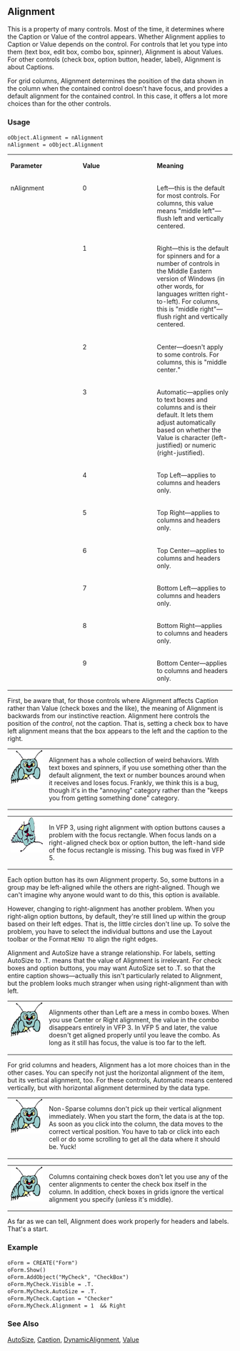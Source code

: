 ## Alignment

This is a property of many controls. Most of the time, it determines where the Caption or Value of the control appears. Whether Alignment applies to Caption or Value depends on the control. For controls that let you type into them (text box, edit box, combo box, spinner), Alignment is about Values. For other controls (check box, option button, header, label), Alignment is about Captions. 

For grid columns, Alignment determines the position of the data shown in the column when the contained control doesn't have focus, and provides a default alignment for the contained control. In this case, it offers a lot more choices than for the other controls.

### Usage

```foxpro
oObject.Alignment = nAlignment
nAlignment = oObject.Alignment
```
<table>
<tr>
  <td width="32%" valign="top">
  <p><b>Parameter</b></p>
  </td>
  <td width="23%" valign="top">
  <p><b>Value</b></p>
  </td>
  <td width="45%" valign="top">
  <p><b>Meaning</b></p>
  </td>
 </tr>
<tr>
  <td width="32%" rowspan="10" valign="top">
  <p>nAlignment</p>
  </td>
  <td width="23%" valign="top">
  <p>0</p>
  </td>
  <td width="45%" valign="top">
  <p>Left&mdash;this is the default for most controls. For columns, this value means &quot;middle left&quot;&mdash;flush left and vertically centered.</p>
  </td>
 </tr>
<tr>
  <td width="33%" valign="top">
  <p>1</p>
  </td>
  <td width="67%" valign="top">
  <p>Right&mdash;this is the default for spinners and for a number of controls in the Middle Eastern version of Windows (in other words, for languages written right-to-left). For columns, this is &quot;middle right&quot;&mdash;flush right and vertically centered.</p>
  </td>
 </tr>
<tr>
  <td width="33%" valign="top">
  <p>2</p>
  </td>
  <td width="67%" valign="top">
  <p>Center&mdash;doesn't apply to some controls. For columns, this is &quot;middle center.&quot;</p>
  </td>
 </tr>
<tr>
  <td width="33%" valign="top">
  <p>3</p>
  </td>
  <td width="67%" valign="top">
  <p>Automatic&mdash;applies only to text boxes and columns and is their default. It lets them adjust automatically based on whether the Value is character (left-justified) or numeric (right-justified). </p>
  </td>
 </tr>
<tr>
  <td width="33%" valign="top">
  <p>4</p>
  </td>
  <td width="67%" valign="top">
  <p>Top Left&mdash;applies to columns and headers only.</p>
  </td>
 </tr>
<tr>
  <td width="33%" valign="top">
  <p>5</p>
  </td>
  <td width="67%" valign="top">
  <p>Top Right&mdash;applies to columns and headers only.</p>
  </td>
 </tr>
<tr>
  <td width="33%" valign="top">
  <p>6</p>
  </td>
  <td width="67%" valign="top">
  <p>Top Center&mdash;applies to columns and headers only.</p>
  </td>
 </tr>
<tr>
  <td width="33%" valign="top">
  <p>7</p>
  </td>
  <td width="67%" valign="top">
  <p>Bottom Left&mdash;applies to columns and headers only.</p>
  </td>
 </tr>
<tr>
  <td width="33%" valign="top">
  <p>8</p>
  </td>
  <td width="67%" valign="top">
  <p>Bottom Right&mdash;applies to columns and headers only.</p>
  </td>
 </tr>
<tr>
  <td width="33%" valign="top">
  <p>9</p>
  </td>
  <td width="67%" valign="top">
  <p>Bottom Center&mdash;applies to columns and headers only.</p>
  </td>
 </tr>
</table>

First, be aware that, for those controls where Alignment affects Caption rather than Value (check boxes and the like), the meaning of Alignment is backwards from our instinctive reaction. Alignment here controls the position of the *control*, not the caption. That is, setting a check box to have left alignment means that the box appears to the left and the caption to the right.

<table>
<tr>
  <td width="17%" valign="top">
<img width="95" height="77" src="bug.gif">
  </td>
  <td width="83%">
  <p>Alignment has a whole collection of weird behaviors. With text boxes and spinners, if you use something other than the default alignment, the text or number bounces around when it receives and loses focus. Frankly, we think this is a bug, though it's in the &quot;annoying&quot; category rather than the &quot;keeps you from getting something done&quot; category.</p>
  </td>
 </tr>
</table>

<table>
<tr>
  <td width="17%" valign="top">
<img width="95" height="78" src="fixbug1.gif">
  </td>
  <td width="83%">
  <p>In VFP 3, using right alignment with option buttons causes a problem with the focus rectangle. When focus lands on a right-aligned check box or option button, the left-hand side of the focus rectangle is missing. This bug was fixed in VFP 5.</p>
  </td>
 </tr>
</table>

Each option button has its own Alignment property. So, some buttons in a group may be left-aligned while the others are right-aligned. Though we can't imagine why anyone would want to do this, this option is available.

However, changing to right-alignment has another problem. When you right-align option buttons, by default, they're still lined up within the group based on their left edges. That is, the little circles don't line up. To solve the problem, you have to select the individual buttons and use the Layout toolbar or the Format `MENU TO` align the right edges.

Alignment and AutoSize have a strange relationship. For labels, setting AutoSize to .T. means that the value of Alignment is irrelevant. For check boxes and option buttons, you may want AutoSize set to .T. so that the entire caption shows&mdash;actually this isn't particularly related to Alignment, but the problem looks much stranger when using right-alignment than with left.

<table>
<tr>
  <td width="17%" valign="top">
<img width="95" height="78" src="bug.gif">
  </td>
  <td width="83%">
  <p>Alignments other than Left are a mess in combo boxes. When you use Center or Right alignment, the value in the combo disappears entirely in VFP 3. In VFP 5 and later, the value doesn't get aligned properly until you leave the combo. As long as it still has focus, the value is too far to the left.</p>
  </td>
 </tr>
</table>

For grid columns and headers, Alignment has a lot more choices than in the other cases. You can specify not just the horizontal alignment of the item, but its vertical alignment, too. For these controls, Automatic means centered vertically, but with horizontal alignment determined by the data type.

<table>
<tr>
  <td width="17%" valign="top">
<img width="95" height="78" src="bug.gif">
  </td>
  <td width="83%">
  <p>Non-Sparse columns don't pick up their vertical alignment immediately. When you start the form, the data is at the top. As soon as you click into the column, the data moves to the correct vertical position. You have to tab or click into each cell or do some scrolling to get all the data where it should be. Yuck!</p>
  </td>
 </tr>
</table>

<table>
<tr>
  <td width="17%" valign="top">
<img width="95" height="78" src="bug.gif">
  </td>
  <td width="83%">
  <p>Columns containing check boxes don't let you use any of the center alignments to center the check box itself in the column. In addition, check boxes in grids ignore the vertical alignment you specify (unless it's middle).</p>
  </td>
 </tr>
</table>

As far as we can tell, Alignment does work properly for headers and labels. That's a start.

### Example

```foxpro
oForm = CREATE("Form")
oForm.Show()
oForm.AddObject("MyCheck", "CheckBox")
oForm.MyCheck.Visible = .T.
oForm.MyCheck.AutoSize = .T.
oForm.MyCheck.Caption = "Checker"
oForm.MyCheck.Alignment = 1  && Right
```
### See Also

[AutoSize](s4g478.md), [Caption](s4g482.md), [DynamicAlignment](s4g553.md), [Value](s4g414.md)